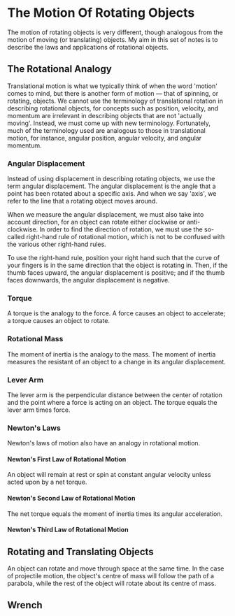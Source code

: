 # The Motion Of Rotating Objects
The motion of rotating objects is very different, though analogous from the motion of moving (or translating) objects. My aim in this set of notes is to describe the laws and applications of rotational objects.

## The Rotational Analogy
Translational motion is what we typically think of when the word 'motion' comes to mind, but there is another form of motion — that of spinning, or rotating, objects. We cannot use the terminology of translational rotation in describing rotational objects, for concepts such as position, velocity, and momentum are irrelevant in describing objects that are not 'actually moving'. Instead, we must come up with new terminology. Fortunately, much of the terminology used are analogous to those in translational motion, for instance, angular position, angular velocity, and angular momentum.

### Angular Displacement

Instead of using displacement in describing rotating objects, we use the term angular displacement. The angular displacement is the angle that a point has been rotated about a specific axis. And when we say 'axis', we refer to the line that a rotating object moves around. 

When we measure the angular displacement, we must also take into account direction, for an object can rotate either clockwise or anti-clockwise. In order to find the direction of rotation, we must use the so-called right-hand rule of rotational motion, which is not to be confused with the various other right-hand rules.

To use the right-hand rule, position your right hand such that the curve of your fingers is in the same direction that the object is rotating in. Then, if the thumb faces upward, the angular displacement is positive; and if the thumb faces downwards, the angular displacement is negative.

### Torque

A torque is the analogy to the force. A force causes an object to accelerate; a torque causes an object to rotate.

### Rotational Mass

The moment of inertia is the analogy to the mass. The moment of inertia measures the resistant of an object to a change in its angular displacement.

### Lever Arm

The lever arm is the perpendicular distance between the center of rotation and the point where a force is acting on an object. The torque equals the lever arm times force.

### Newton's Laws

Newton's laws of motion also have an analogy in rotational motion.

#### Newton's First Law of Rotational Motion

An object will remain at rest or spin at constant angular velocity unless acted upon by a net torque. 

#### Newton's Second Law of Rotational Motion

The net torque equals the moment of inertia times its angular acceleration.

#### Newton's Third Law of Rotational Motion


## Rotating and Translating Objects

An object can rotate and move through space at the same time. In the case of projectile motion, the object's centre of mass will follow the path of a parabola, while the rest of the object will rotate about its centre of mass.

## Wrench
